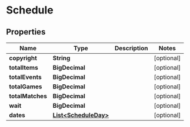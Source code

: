 

# Schedule


## Properties

| Name | Type | Description | Notes |
|------------ | ------------- | ------------- | -------------|
|**copyright** | **String** |  |  [optional] |
|**totalItems** | **BigDecimal** |  |  [optional] |
|**totalEvents** | **BigDecimal** |  |  [optional] |
|**totalGames** | **BigDecimal** |  |  [optional] |
|**totalMatches** | **BigDecimal** |  |  [optional] |
|**wait** | **BigDecimal** |  |  [optional] |
|**dates** | [**List&lt;ScheduleDay&gt;**](ScheduleDay.md) |  |  [optional] |



